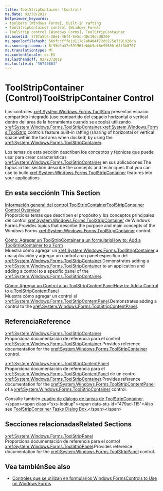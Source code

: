 ```yaml
---
title: ToolStripContainer (Control)
ms.date: 03/30/2017
helpviewer_keywords:
- toolbars [Windows Forms], built-in rafting
- ToolStripContainer control [Windows Forms]
- ToolStrip control [Windows Forms], ToolStripContainer
ms.assetid: 378fa5b4-38e1-46f4-8e5c-d0c19dcd0200
ms.openlocfilehash: 569fccfffe1d117d7ab404f72d0275e7391926da
ms.sourcegitcommit: 8f95d3a37e591963ebbb9af6e90686fd5f3b8707
ms.translationtype: MT
ms.contentlocale: es-ES
ms.lasthandoff: 02/23/2019
ms.locfileid: "56746803"
---
```

# <a name="toolstripcontainer-control"></a><span data-ttu-id="479ad-102">ToolStripContainer (Control)</span><span class="sxs-lookup"><span data-stu-id="479ad-102">ToolStripContainer Control</span></span>
<span data-ttu-id="479ad-103">Los controles <xref:System.Windows.Forms.ToolStrip> presentan espacio compartido integrado (uso compartido del espacio horizontal o vertical dentro del área de la herramienta cuando se acopla) utilizando <xref:System.Windows.Forms.ToolStripContainer>.</span><span class="sxs-lookup"><span data-stu-id="479ad-103"><xref:System.Windows.Forms.ToolStrip> controls feature built-in rafting (sharing of horizontal or vertical space within the tool area when docked) by using the <xref:System.Windows.Forms.ToolStripContainer>.</span></span>  
  
 <span data-ttu-id="479ad-104">Los temas de esta sección describen los conceptos y técnicas que puede usar para crear características <xref:System.Windows.Forms.ToolStripContainer> en sus aplicaciones.</span><span class="sxs-lookup"><span data-stu-id="479ad-104">The topics in this section describe the concepts and techniques that you can use to build <xref:System.Windows.Forms.ToolStripContainer> features into your applications.</span></span>  
  
## <a name="in-this-section"></a><span data-ttu-id="479ad-105">En esta sección</span><span class="sxs-lookup"><span data-stu-id="479ad-105">In This Section</span></span>  
 [<span data-ttu-id="479ad-106">Información general del control ToolStripContainer</span><span class="sxs-lookup"><span data-stu-id="479ad-106">ToolStripContainer Control Overview</span></span>](../../../../docs/framework/winforms/controls/toolstripcontainer-control-overview.md)  
 <span data-ttu-id="479ad-107">Proporciona temas que describen el propósito y los conceptos principales del control <xref:System.Windows.Forms.ToolStripContainer> de Windows Forms.</span><span class="sxs-lookup"><span data-stu-id="479ad-107">Provides topics that describe the purpose and main concepts of the Windows Forms <xref:System.Windows.Forms.ToolStripContainer> control.</span></span>  
  
 [<span data-ttu-id="479ad-108">Cómo: Agregar un ToolStripContainer a un formulario</span><span class="sxs-lookup"><span data-stu-id="479ad-108">How to: Add a ToolStripContainer to a Form</span></span>](../../../../docs/framework/winforms/controls/how-to-add-a-toolstripcontainer-to-a-form.md)  
 <span data-ttu-id="479ad-109">Muestra cómo agregar un <xref:System.Windows.Forms.ToolStripContainer> a una aplicación y agregar un control a un panel específico del <xref:System.Windows.Forms.ToolStripContainer>.</span><span class="sxs-lookup"><span data-stu-id="479ad-109">Demonstrates adding a <xref:System.Windows.Forms.ToolStripContainer> to an application and adding a control to a specific panel of the <xref:System.Windows.Forms.ToolStripContainer>.</span></span>  
  
 [<span data-ttu-id="479ad-110">Cómo: Agregar un Control a un ToolStripContentPanel</span><span class="sxs-lookup"><span data-stu-id="479ad-110">How to: Add a Control to a ToolStripContentPanel</span></span>](../../../../docs/framework/winforms/controls/how-to-add-a-control-to-a-toolstripcontentpanel.md)  
 <span data-ttu-id="479ad-111">Muestra cómo agregar un control al <xref:System.Windows.Forms.ToolStripContentPanel>.</span><span class="sxs-lookup"><span data-stu-id="479ad-111">Demonstrates adding a control to the <xref:System.Windows.Forms.ToolStripContentPanel>.</span></span>  
  
## <a name="reference"></a><span data-ttu-id="479ad-112">Referencia</span><span class="sxs-lookup"><span data-stu-id="479ad-112">Reference</span></span>  
 <xref:System.Windows.Forms.ToolStripContainer>  
 <span data-ttu-id="479ad-113">Proporciona documentación de referencia para el control <xref:System.Windows.Forms.ToolStripContainer>.</span><span class="sxs-lookup"><span data-stu-id="479ad-113">Provides reference documentation for the <xref:System.Windows.Forms.ToolStripContainer> control.</span></span>  
  
 <xref:System.Windows.Forms.ToolStripContentPanel>  
 <span data-ttu-id="479ad-114">Proporciona documentación de referencia para el <xref:System.Windows.Forms.ToolStripContentPanel> de un control <xref:System.Windows.Forms.ToolStripContainer>.</span><span class="sxs-lookup"><span data-stu-id="479ad-114">Provides reference documentation for the <xref:System.Windows.Forms.ToolStripContentPanel> of a <xref:System.Windows.Forms.ToolStripContainer> control.</span></span>  
  
 <span data-ttu-id="479ad-115">Consulte también [cuadro de diálogo de tareas de ToolStripContainer](https://docs.microsoft.com/previous-versions/visualstudio/visual-studio-2010/ms233647(v=vs.100)).</span><span class="sxs-lookup"><span data-stu-id="479ad-115">Also see [ToolStripContainer Tasks Dialog Box](https://docs.microsoft.com/previous-versions/visualstudio/visual-studio-2010/ms233647(v=vs.100)).</span></span>  
  
## <a name="related-sections"></a><span data-ttu-id="479ad-116">Secciones relacionadas</span><span class="sxs-lookup"><span data-stu-id="479ad-116">Related Sections</span></span>  
 <xref:System.Windows.Forms.ToolStripPanel>  
 <span data-ttu-id="479ad-117">Proporciona documentación de referencia para el control <xref:System.Windows.Forms.ToolStripPanel>.</span><span class="sxs-lookup"><span data-stu-id="479ad-117">Provides reference documentation for the <xref:System.Windows.Forms.ToolStripPanel> control.</span></span>  
  
## <a name="see-also"></a><span data-ttu-id="479ad-118">Vea también</span><span class="sxs-lookup"><span data-stu-id="479ad-118">See also</span></span>
- [<span data-ttu-id="479ad-119">Controles que se utilizan en formularios Windows Forms</span><span class="sxs-lookup"><span data-stu-id="479ad-119">Controls to Use on Windows Forms</span></span>](../../../../docs/framework/winforms/controls/controls-to-use-on-windows-forms.md)
